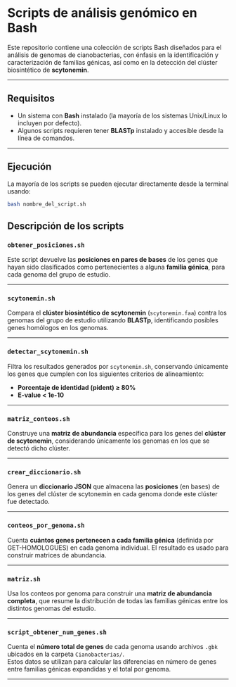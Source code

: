 # Scripts de análisis genómico en Bash

Este repositorio contiene una colección de scripts Bash diseñados para el análisis de genomas de cianobacterias, con énfasis en la identificación y caracterización de familias génicas, así como en la detección del clúster biosintético de **scytonemin**.

---

## Requisitos

- Un sistema con **Bash** instalado (la mayoría de los sistemas Unix/Linux lo incluyen por defecto).
- Algunos scripts requieren tener **BLASTp** instalado y accesible desde la línea de comandos.

---

## Ejecución

La mayoría de los scripts se pueden ejecutar directamente desde la terminal usando:

```bash
bash nombre_del_script.sh
```
## Descripción de los scripts

### `obtener_posiciones.sh`
Este script devuelve las **posiciones en pares de bases** de los genes que hayan sido clasificados como pertenecientes a alguna **familia génica**, para cada genoma del grupo de estudio.

---

### `scytonemin.sh`
Compara el **clúster biosintético de scytonemin** (`scytonemin.faa`) contra los genomas del grupo de estudio utilizando **BLASTp**, identificando posibles genes homólogos en los genomas.

---

### `detectar_scytonemin.sh`
Filtra los resultados generados por `scytonemin.sh`, conservando únicamente los genes que cumplen con los siguientes criterios de alineamiento:

- **Porcentaje de identidad (pident) ≥ 80%**
- **E-value < 1e-10**

---

### `matriz_conteos.sh`
Construye una **matriz de abundancia** específica para los genes del **clúster de scytonemin**, considerando únicamente los genomas en los que se detectó dicho clúster.

---

### `crear_diccionario.sh`
Genera un **diccionario JSON** que almacena las **posiciones** (en bases) de los genes del clúster de scytonemin en cada genoma donde este clúster fue detectado.

---

### `conteos_por_genoma.sh`
Cuenta **cuántos genes pertenecen a cada familia génica** (definida por GET-HOMOLOGUES) en cada genoma individual. El resultado es usado para construir matrices de abundancia.

---

### `matriz.sh`
Usa los conteos por genoma para construir una **matriz de abundancia completa**, que resume la distribución de todas las familias génicas entre los distintos genomas del estudio.

---

### `script_obtener_num_genes.sh`
Cuenta el **número total de genes** de cada genoma usando archivos `.gbk` ubicados en la carpeta `Cianobacterias/`.  
Estos datos se utilizan para calcular las diferencias en número de genes entre familias génicas expandidas y el total por genoma.

---
